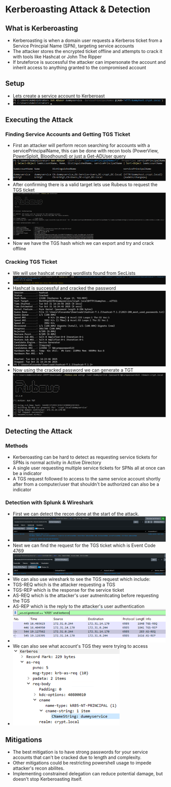# Kerberoasting Attack & Detection 

## What is Kerberoasting
- Kerberoasting is when a domain user requests a Kerberos ticket from a Service Princpial Name (SPN), targeting service accounts
- The attacker stores the encrypted ticket offline and attempts to crack it with tools like Hashcat or John The Ripper
- If bruteforce is successful the attacker can impersonate the account and inherit access to anything granted to the compromised account

## Setup 
- Lets create a service account to Kerberoast
- ![new service](https://github.com/AlexMc889/Portfolio/blob/main/Active%20Directory%20Attack%20%26%20Defense/Images/kerberoast/setup%20dummy%20service.png)

## Executing the Attack

### Finding Service Accounts and Getting TGS Ticket
- First an attacker will perform recon searching for accounts with a servicePrincipalName, this can be done with recon tools (PowerView, PowerSploit, Bloodhound) or just a Get-ADUser query
- ![getaduser query](https://github.com/AlexMc889/Portfolio/blob/main/Active%20Directory%20Attack%20%26%20Defense/Images/kerberoast/suspicious%20spn%20query.png)
- After confirming there is a valid target lets use Rubeus to request the TGS ticket
- ![rubeus](https://github.com/AlexMc889/Portfolio/blob/main/Active%20Directory%20Attack%20%26%20Defense/Images/kerberoast/rubeus%20kerberoast.png)
- Now we have the TGS hash which we can export and try and crack offline

### Cracking TGS Ticket
- We will use hashcat running wordlists found from SecLists
- ![running hashcat](https://github.com/AlexMc889/Portfolio/blob/main/Active%20Directory%20Attack%20%26%20Defense/Images/pass%20the%20hash/running%20hashcat.png)
- Hashcat is successful and cracked the password
- ![hashcat crakced](https://github.com/AlexMc889/Portfolio/blob/main/Active%20Directory%20Attack%20%26%20Defense/Images/pass%20the%20hash/hashcat%20cracked.png)
- Now using the cracked password we can generate a TGT
- ![genreate tgt](https://github.com/AlexMc889/Portfolio/blob/main/Active%20Directory%20Attack%20%26%20Defense/Images/pass%20the%20hash/rubeus%20get%20tgt%20dummy%20serivce.png)

## Detecting the Attack

### Methods
- Kerberoasting can be hard to detect as requesting service tickets for SPNs is normal activity in Active Directory
- A single user requesting multiple service tickets for SPNs all at once can be a indicator
- A TGS request followed to access to the same service account shortly after from a computer/user that shouldn't be authorized can also be a indicator

### Detection with Splunk & Wireshark
- First we can detect the recon done at the start of the attack. 
- ![recon detection](https://github.com/AlexMc889/Portfolio/blob/main/Active%20Directory%20Attack%20%26%20Defense/Images/kerberoast/recon.png)
- Next we can find the request for the TGS ticket which is Event Code 4769
- ![TGS request](https://github.com/AlexMc889/Portfolio/blob/main/Active%20Directory%20Attack%20%26%20Defense/Images/kerberoast/4769%20event.png) 
- We can also use wireshark to see the TGS request which include: 
 - TGS-REQ which is the attacker requesting a TGS 
 - TGS-REP which is the response for the service ticket
 - AS-REQ which is the attacker's user autnenitcating before requesting the TGS
 - AS-REP which is the reply to the attacker's user authentication 
- ![wiershark keberoast logs](https://github.com/AlexMc889/Portfolio/blob/main/Active%20Directory%20Attack%20%26%20Defense/Images/pass%20the%20hash/kerberos%20TGS%20req%20and%20AS%20REQ.png)
- We can also see what account's TGS they were trying to access 
- ![dummy service wireshark](https://github.com/AlexMc889/Portfolio/blob/main/Active%20Directory%20Attack%20%26%20Defense/Images/pass%20the%20hash/dummyservice%20wireshark.png)

## Mitigations
- The best mitigation is to have strong passwords for your service accounts that can't be cracked due to length and complexity.
- Other mitigations could be restricting powershell usage to impede attacker's recon abilites. 
- Implementing constrained delegation can reduce potential damage, but doesn't stop Kerberoasting itself.
